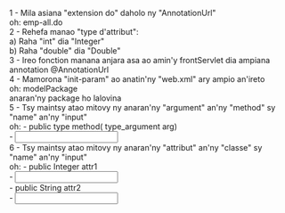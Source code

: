 1 - Mila asiana "extension do" daholo ny "AnnotationUrl"<br>
    oh: emp-all.do<br>
2 - Rehefa manao "type d'attribut":<br>
    a) Raha "int" dia "Integer"<br>
    b) Raha "double" dia "Double"<br>
3 - Ireo fonction manana anjara asa ao amin'y frontServlet dia ampiana annotation @AnnotationUrl<br>
4 - Mamorona "init-param" ao anatin'ny "web.xml" ary ampio an'ireto<br>
    oh: <param-name>modelPackage</param-name><br>
        <param-value>anaran'ny package ho lalovina</param-value><br>
5 - Tsy maintsy atao mitovy ny anaran'ny "argument" an'ny "method" sy "name" an'ny "input"<br>
    oh: - public type method( type_argument arg)<br>
        - <input type="text" name="arg"><br>
6 - Tsy maintsy atao mitovy ny anaran'ny "attribut" an'ny "classe" sy "name" an'ny "input"<br>
    oh: - public Integer attr1<br>
        - <input type="number" name="attr1"><br>
        - public String attr2<br>
        - <input type="text" name="attr2"><br>
